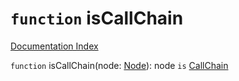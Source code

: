 # `function` isCallChain

[Documentation Index](../README.md)

`function` isCallChain(node: [Node](../private.interface.Node/README.md)): node `is` [CallChain](../private.interface.CallChain/README.md)